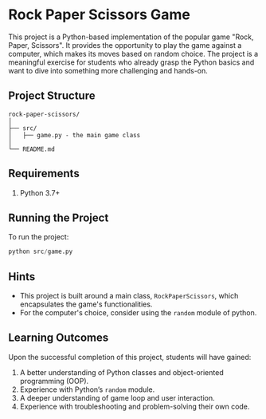 # Rock Paper Scissors Game

This project is a Python-based implementation of the popular game "Rock, Paper, Scissors". It provides the opportunity to play the game against a computer, which makes its moves based on random choice. The project is a meaningful exercise for students who already grasp the Python basics and want to dive into something more challenging and hands-on.

## Project Structure
```
rock-paper-scissors/
│
├── src/
│   ├── game.py - the main game class
│
└── README.md
```

## Requirements
1. Python 3.7+

## Running the Project
To run the project:

```python
python src/game.py
```

## Hints
- This project is built around a main class, `RockPaperScissors`, which encapsulates the game's functionalities.
- For the computer's choice, consider using the `random` module of python.

## Learning Outcomes
Upon the successful completion of this project, students will have gained:
1. A better understanding of Python classes and object-oriented programming (OOP).
2. Experience with Python’s `random` module.
3. A deeper understanding of game loop and user interaction.
4. Experience with troubleshooting and problem-solving their own code.
